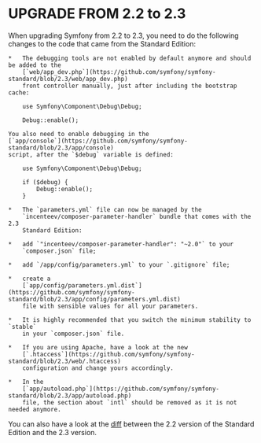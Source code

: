 UPGRADE FROM 2.2 to 2.3
=======================

When upgrading Symfony from 2.2 to 2.3, you need to do the following changes
to the code that came from the Standard Edition:

    *   The debugging tools are not enabled by default anymore and should be added to the
        [`web/app_dev.php`](https://github.com/symfony/symfony-standard/blob/2.3/web/app_dev.php)
        front controller manually, just after including the bootstrap cache:

        use Symfony\Component\Debug\Debug;

        Debug::enable();

    You also need to enable debugging in the
    [`app/console`](https://github.com/symfony/symfony-standard/blob/2.3/app/console)
    script, after the `$debug` variable is defined:

        use Symfony\Component\Debug\Debug;

        if ($debug) {
            Debug::enable();
        }

    *   The `parameters.yml` file can now be managed by the
        `incenteev/composer-parameter-handler` bundle that comes with the 2.3
        Standard Edition:

    *   add `"incenteev/composer-parameter-handler": "~2.0"` to your
        `composer.json` file;

    *   add `/app/config/parameters.yml` to your `.gitignore` file;

    *   create a
        [`app/config/parameters.yml.dist`](https://github.com/symfony/symfony-standard/blob/2.3/app/config/parameters.yml.dist)
        file with sensible values for all your parameters.

    *   It is highly recommended that you switch the minimum stability to `stable`
        in your `composer.json` file.

    *   If you are using Apache, have a look at the new
        [`.htaccess`](https://github.com/symfony/symfony-standard/blob/2.3/web/.htaccess)
        configuration and change yours accordingly.

    *   In the
        [`app/autoload.php`](https://github.com/symfony/symfony-standard/blob/2.3/app/autoload.php)
        file, the section about `intl` should be removed as it is not needed anymore.

You can also have a look at the
[diff](https://github.com/symfony/symfony-standard/compare/v2.2.0%E2%80%A62.3)
between the 2.2 version of the Standard Edition and the 2.3 version.